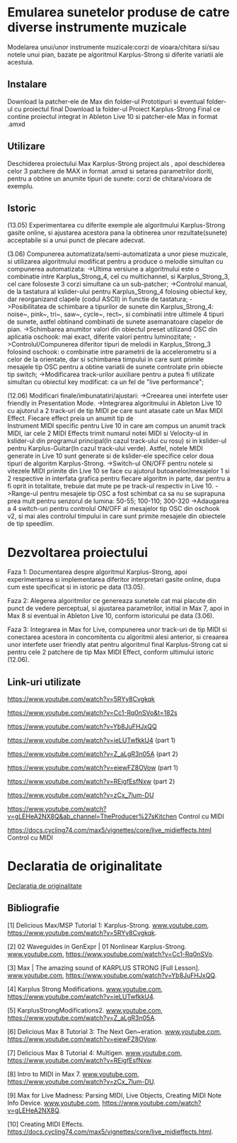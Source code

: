 # Emularea sunetelor produse de catre diverse instrumente muzicale
Modelarea unui/unor instrumente muzicale:corzi de vioara/chitara si/sau notele unui pian, bazate pe algoritmul Karplus-Strong si diferite variatii ale acestuia.

## Instalare
Download la patcher-ele de Max din folder-ul Prototipuri si eventual folder-ul cu proiectul final
Download la folder-ul Proiect Karplus-Strong Final ce contine proiectul integrat in Ableton Live 10 si patcher-ele Max in format .amxd

## Utilizare
Deschiderea proiectului Max Karplus-Strong project.als , apoi deschiderea celor 3 patchere de MAX in format .amxd si setarea parametrilor doriti, pentru a obtine un anumite 
tipuri de sunete: corzi de chitara/vioara de exemplu.

## Istoric

(13.05) Experimentarea cu diferite exemple ale algoritmului Karplus-Strong gasite online, si ajustarea acestora pana la obtinerea unor rezultate(sunete) acceptabile si a unui punct de plecare adecvat.

(3.06) Compunerea automatizata/semi-automatizata a unor piese muzicale, si utilizarea algoritmului modificat pentru a produce o melodie simultan cu compunerea automatizata:
   ->Ultima versiune a algoritmului este o combinatie intre Karplus_Strong_4, cel cu multichannel, si Karplus_Strong_3, cel care foloseste 3 corzi simultane ca un sub-patcher;
   ->Controlul manual, de la tastatura al kslider-ului pentru Karplus_Strong_4 folosing obiectul key, dar reorganizand clapele (codul ASCII) in functie de tastatura;
   ->Posibilitatea de schimbare a tipurilor de sunete din Karplus_Strong_4: noise~, pink~, tri~, saw~, cycle~, rect~, si combinatii intre ultimele 4 tipuri de sunete, astfel
   obtinand combinatii de sunete asemanatoare clapelor de pian.
   ->Schimbarea anumitor valori din obiectul preset utilizand OSC din aplicatia oschook: mai exact, diferite valori pentru luminozitate;
   ->Controlul/Compunerea diferitor tipuri de melodii in Karplus_Strong_3 folosind oschook: o combinatie intre parametrii de la accelerometru si a celor de la orientate, dar si
   schimbarea timpului in care sunt primite mesajele tip OSC pentru a obtine variatii de sunete controlate prin obiecte tip switch;
   ->Modificarea track-urilor auxiliare pentru a putea fi utilizate simultan cu obiectul key modificat: ca un fel de "live performance";
   

(12.06)  Modificari finale/imbunatatiri/ajustari: 
        ->Creearea unei interfete user friendly in Presentation Mode.
        ->Integrarea algoritmului in Ableton Live 10 cu ajutorul a 2 track-uri de tip MIDI pe care sunt atasate cate un Max MIDI Effect. Fiecare effect preia un anumit tip de  
        Instrument MIDI specific pentru Live 10 in care am compus un anumit track MIDI, iar cele 2 MIDI Effects trimit numarul notei MIDI si Velocity-ul in kslider-ul din
        programul principal(In cazul track-ului cu rosu) si in kslider-ul pentru Karplus-Guitar(In cazul track-ului verde).
        Astfel, notele MIDI generate in Live 10 sunt generate si de kslider-ele specifice celor doua tipuri de algoritm Karplus-Strong.
        ->Switch-ul ON/OFF pentru notele si vitezele MIDI primite din Live 10 se face cu ajutorul butoanelor/mesajelor 1 si 2 respective in interfata grafica pentru fiecare 
        algoritm in parte, dar pentru a fi oprit in totalitate, trebuie dat mute pe pe track-ul respectiv in Live 10.
        ->Range-ul pentru mesajele tip OSC a fost schimbat ca sa nu se suprapuna prea mult pentru senzorul de lumina: 50-55; 100-110; 300-320
        ->Adaugarea a 4 switch-uri pentru controlul ON/OFF al mesajelor tip OSC din oschook v2, si mai ales controlul timpului in care sunt primite mesajele din obiectele
        de tip speedlim.
        


# Dezvoltarea proiectului

   Faza 1: Documentarea despre algoritmul Karplus-Strong, apoi experimentarea si implementarea diferitor interpretari gasite online, dupa cum este specificat si in istoric
   pe data (13.05).
   
   Faza 2: Alegerea algoritmilor ce genereaza sunetele cat mai placute din punct de vedere perceptual, si ajustarea parametrilor, initial in Max 7, apoi in Max 8 si eventual
   in Ableton Live 10, conform istoricului pe data (3.06).
   
   Faza 3: Integrarea in Max for Live, compunerea unor track-uri de tip MIDI si conectarea acestora in concomitenta cu algoritmii alesi anterior, si creaarea unor interfete
   user friendly atat pentru algoritmul final Karplus-Strong cat si pentru cele 2 patchere de tip Max MIDI Effect, conform ultimului istoric (12.06).


## Link-uri utilizate

https://www.youtube.com/watch?v=5RYy8Cvgkqk

https://www.youtube.com/watch?v=Cc1-Rq0nSVo&t=182s

https://www.youtube.com/watch?v=Yb8JuFHJxQQ   

https://www.youtube.com/watch?v=ieLUTwfkkU4 	(part 1) 

https://www.youtube.com/watch?v=Z_aLgR3n05A	(part 2)

https://www.youtube.com/watch?v=eiewFZ8OVow  (part 1) 

https://www.youtube.com/watch?v=REigfEsfNxw	(part 2) 

https://www.youtube.com/watch?v=zCx_7lum-DU

https://www.youtube.com/watch?v=gLEHeA2NX8Q&ab_channel=TheProducer%27sKitchen 	Control cu MIDI

https://docs.cycling74.com/max5/vignettes/core/live_midieffects.html		Control cu MIDI


# Declaratia de originalitate

 [Declarația de originalitate](statement-of-originality.yml) 
 
 
## Bibliografie

[1] Delicious Max/MSP Tutorial 1: Karplus-Strong. www.youtube.com,
https://www.youtube.com/watch?v=5RYy8Cvgkqk. 

[2] 02 Waveguides in GenExpr | 01 Nonlinear Karplus-Strong. www.youtube.com,
https://www.youtube.com/watch?v=Cc1-Rq0nSVo. 

[3] Max | The amazing sound of KARPLUS STRONG [Full Lesson]. www.youtube.com,
https://www.youtube.com/watch?v=Yb8JuFHJxQQ. 

[4] Karplus Strong Modifications. www.youtube.com,
https://www.youtube.com/watch?v=ieLUTwfkkU4. 

[5] KarplusStrongModifications2. www.youtube.com,
https://www.youtube.com/watch?v=Z_aLgR3n05A. 

[6] Delicious Max 8 Tutorial 3: The Next Gen~eration. www.youtube.com,
https://www.youtube.com/watch?v=eiewFZ8OVow. 

[7] Delicious Max 8 Tutorial 4: Multigen. www.youtube.com,
https://www.youtube.com/watch?v=REigfEsfNxw. 

[8] Intro to MIDI in Max 7. www.youtube.com,
https://www.youtube.com/watch?v=zCx_7lum-DU. 

[9] Max for Live Madness: Parsing MIDI, Live Objects, Creating MIDI Note Info Device. www.youtube.com,
https://www.youtube.com/watch?v=gLEHeA2NX8Q. 

[10] Creating MIDI Effects. https://docs.cycling74.com/max5/vignettes/core/live_midieffects.html. 

   

